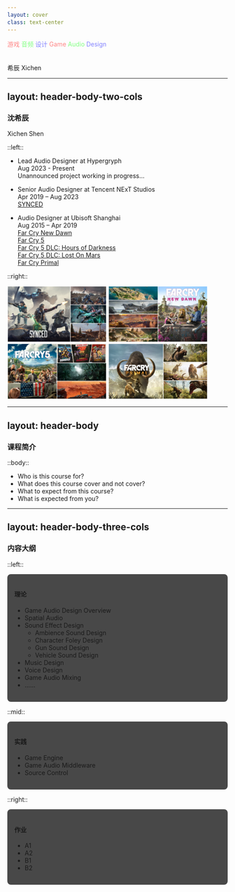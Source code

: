 ```yaml
---
layout: cover
class: text-center
---
```


<style>
@keyframes color-change-red {
  0% { color: #ffffff; } /* 白色 */
  50% { color: #ff0000; } /* 较亮的红色 */
  100% { color: #ffffff; } /* 白色 */
}

@keyframes color-change-green {
  0% { color: #ffffff; } /* 白色 */
  50% { color: #00ff00; } /* 较亮的绿色 */
  100% { color: #ffffff; } /* 白色 */
}

@keyframes color-change-blue {
  0% { color: #ffffff; } /* 白色 */
  50% { color: #0000ff; } /* 较亮的蓝色 */
  100% { color: #ffffff; } /* 白色 */
}

.color-change-red {
  animation: color-change-red 15s infinite;
}

.color-change-green {
  animation: color-change-green 15s infinite;
}

.color-change-blue {
  animation: color-change-blue 15s infinite;
}
</style>

<div class="flex items-center justify-center text-center">
  <div class="grid grid-cols-3 gap-4 opacity-80">
    <span class="font-bold text-6xl tracking-widest color-change-red">游戏</span>
    <span class="font-bold text-6xl tracking-widest color-change-green">音频</span>
    <span class="font-bold text-6xl tracking-widest color-change-blue">设计</span>
    <span class="font-bold text-3xl tracking-wide color-change-red">Game</span>
    <span class="font-bold text-3xl tracking-wide color-change-green">Audio</span>
    <span class="font-bold text-3xl tracking-wide color-change-blue">Design</span>
  </div>
</div>

<br>
<br>
<span class="text-sm opacity-50">希辰 Xichen</span>

<!--
The last comment block of each slide will be treated as slide notes.
-->

---
layout: header-body-two-cols
---

### 沈希辰
Xichen Shen

::left::

- Lead Audio Designer at Hypergryph  
Aug 2023 - Present  
Unannounced project working in progress...

- Senior Audio Designer at Tencent NExT Studios  
Apr 2019 – Aug 2023  
[SYNCED](https://www.syncedthegame.com)  

- Audio Designer at Ubisoft Shanghai  
Aug 2015 – Apr 2019  
[Far Cry New Dawn](https://www.ubisoft.com/en-us/game/far-cry/new-dawn)  
[Far Cry 5](https://www.ubisoft.com/en-us/game/far-cry/far-cry-5)  
[Far Cry 5 DLC: Hours of Darkness](https://www.ubisoft.com/en-us/game/far-cry/far-cry-5#58nAYWr7wA8hcfzLZs0mne)  
[Far Cry 5 DLC: Lost On Mars](https://www.ubisoft.com/en-us/game/far-cry/far-cry-5#58nAYWr7wA8hcfzLZs0mne)  
[Far Cry Primal](https://www.ubisoft.com/en-us/game/far-cry/far-cry-primal)  

::right::

<div class="flex flex-wrap justify-center gap-1 mt-5">
  <img src="/SYNCED_FIN_PNG_1280.png" alt="SYNCED" style="width: 45%; height: auto;">
  <img src="/FarCryNewDawn_FIN_PNG_1280.png" alt="FarCry New Dawn" style="width: 45%; height: auto;">
  <img src="/FarCry5_FIN_PNG_1280.png" alt="FarCry 5" style="width: 45%; height: auto;">
  <img src="/FarCryPrimal_FIN_PNG_1280.png" alt="FarCry Primal" style="width: 45%; height: auto;">
</div>

<!--
个人简介
-->

---
layout: header-body
---

### 课程简介

::body::

- Who is this course for?
- What does this course cover and not cover?
- What to expect from this course?
- What is expected from you?

<!-- 
- 现在不缺学习资料，AI，很多东西需要自学
- 游戏音频设计的哲学 / 框架 / 方法论
- Concept, Theory, Framework, Methodology, Philosophy
- Hands-on Practice
- No how to use tools in details
- No how to make nice sounds
- 为什么，很重要；怎么做，不重要；
- 做一名专业的开发者，专业体现在哪里？
- 多多提问和反馈
- Course Prerequisites
-->

---
layout: header-body-three-cols
---

### 内容大纲

::left::

<div style="background-color:rgb(72, 72, 72); padding: 1rem; border-radius: 0.5rem;">

#### 理论
- Game Audio Design Overview
- Spatial Audio
- Sound Effect Design
  - Ambience Sound Design
  - Character Foley Design
  - Gun Sound Design
  - Vehicle Sound Design
- Music Design
- Voice Design
- Game Audio Mixing
- ……

</div>

::mid::

<div style="background-color:rgb(72, 72, 72); padding: 1rem; border-radius: 0.5rem;">

#### 实践
- Game Engine
- Game Audio Middleware
- Source Control

</div>

::right::

<div style="background-color:rgb(72, 72, 72); padding: 1rem; border-radius: 0.5rem;">

#### 作业
- A1
- A2
- B1
- B2

</div>

<!--
- Course Structure: Theory, Practice, Mixture of both
-->